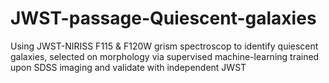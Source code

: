 # JWST-passage-Quiescent-galaxies
Using JWST-NIRISS F115 &amp; F120W grism spectroscop to identify quiescent galaxies, selected on morphology via supervised machine-learning trained upon SDSS imaging and validate with independent JWST
